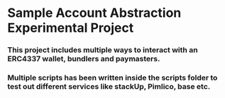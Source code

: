 # Sample Account Abstraction Experimental Project

### This project includes multiple ways to interact with an ERC4337 wallet, bundlers and paymasters.

### Multiple scripts has been written inside the scripts folder to test out different services like stackUp, Pimlico, base etc. 

